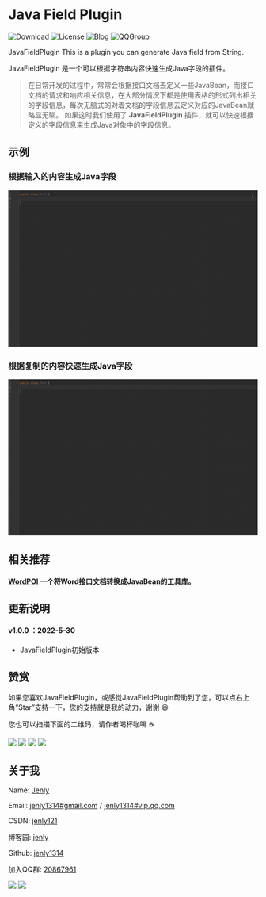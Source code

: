 # Java Field Plugin

[![Download](https://img.shields.io/badge/download-plugin-blue.svg)](https://raw.githubusercontent.com/jenly1314/java-field-plugin/master/release/Java-Field-Plugin-1.0.0.zip)
[![License](https://img.shields.io/badge/license-MIT-blue.svg)](https://opensource.org/licenses/mit-license.php)
[![Blog](https://img.shields.io/badge/blog-Jenly-9933CC.svg)](https://jenly1314.github.io/)
[![QQGroup](https://img.shields.io/badge/QQGroup-20867961-blue.svg)](http://shang.qq.com/wpa/qunwpa?idkey=8fcc6a2f88552ea44b1411582c94fd124f7bb3ec227e2a400dbbfaad3dc2f5ad)

<!-- Plugin description -->
JavaFieldPlugin This is a plugin you can generate Java field from String.
<!-- Plugin description end -->

JavaFieldPlugin 是一个可以根据字符串内容快速生成Java字段的插件。

> 在日常开发的过程中，常常会根据接口文档去定义一些JavaBean，而接口文档的请求和响应相关信息，在大部分情况下都是使用表格的形式列出相关的字段信息，每次无脑式的对着文档的字段信息去定义对应的JavaBean就略显无聊。
> 如果这时我们使用了 **JavaFieldPlugin** 插件，就可以快速根据定义的字段信息来生成Java对象中的字段信息。

## 示例
### 根据输入的内容生成Java字段
![Image](art/generate-java-field.gif)

### 根据复制的内容快速生成Java字段
![Image](art/quick-generate-java-field.gif)

## 相关推荐

#### [WordPOI](https://github.com/jenly1314/WordPOI) 一个将Word接口文档转换成JavaBean的工具库。

## 更新说明
#### v1.0.0 ：2022-5-30
*  JavaFieldPlugin初始版本


## 赞赏
如果您喜欢JavaFieldPlugin，或感觉JavaFieldPlugin帮助到了您，可以点右上角“Star”支持一下，您的支持就是我的动力，谢谢 :smiley:<p>
您也可以扫描下面的二维码，请作者喝杯咖啡 :coffee:
    <div>
        <img src="https://jenly1314.github.io/image/pay/wxpay.png" width="280" heght="350">
        <img src="https://jenly1314.github.io/image/pay/alipay.png" width="280" heght="350">
        <img src="https://jenly1314.github.io/image/pay/qqpay.png" width="280" heght="350">
        <img src="https://jenly1314.github.io/image/alipay_red_envelopes.jpg" width="233" heght="350">
    </div>

## 关于我
   Name: <a title="关于作者" href="https://about.me/jenly1314" target="_blank">Jenly</a>

   Email: <a title="欢迎邮件与我交流" href="mailto:jenly1314@gmail.com" target="_blank">jenly1314#gmail.com</a> / <a title="给我发邮件" href="mailto:jenly1314@vip.qq.com" target="_blank">jenly1314#vip.qq.com</a>

   CSDN: <a title="CSDN博客" href="http://blog.csdn.net/jenly121" target="_blank">jenly121</a>

   博客园: <a title="博客园" href="https://www.cnblogs.com/jenly" target="_blank">jenly</a>

   Github: <a title="Github开源项目" href="https://github.com/jenly1314" target="_blank">jenly1314</a>

   加入QQ群: <a title="点击加入QQ群" href="http://shang.qq.com/wpa/qunwpa?idkey=8fcc6a2f88552ea44b1411582c94fd124f7bb3ec227e2a400dbbfaad3dc2f5ad" target="_blank">20867961</a>
   <div>
       <img src="https://jenly1314.github.io/image/jenly666.png">
       <img src="https://jenly1314.github.io/image/qqgourp.png">
   </div>




